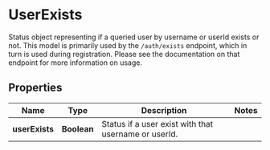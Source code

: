 

# UserExists

Status object representing if a queried user by username or userId exists or not. This model is primarily used by the `/auth/exists` endpoint, which in turn is used during registration. Please see the documentation on that endpoint for more information on usage.

## Properties

Name | Type | Description | Notes
------------ | ------------- | ------------- | -------------
**userExists** | **Boolean** | Status if a user exist with that username or userId. | 



